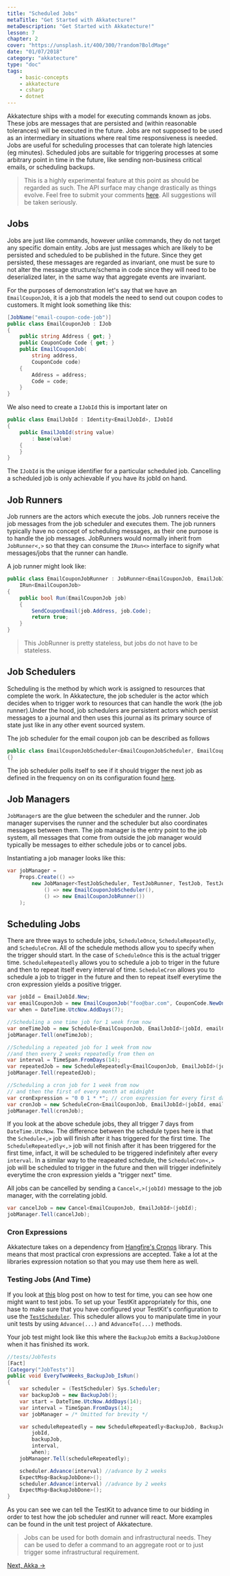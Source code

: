```yaml
---
title: "Scheduled Jobs"
metaTitle: "Get Started with Akkatecture!"
metaDescription: "Get Started with Akkatecture!"
lesson: 7
chapter: 2
cover: "https://unsplash.it/400/300/?random?BoldMage"
date: "01/07/2018"
category: "akkatecture"
type: "doc"
tags:
    - basic-concepts
    - akkatecture
    - csharp
    - dotnet
---
```

Akkatecture ships with a model for executing commands known as jobs. These jobs are messages that are persisted and (within reasonable tolerances) will be executed in the future. Jobs are not supposed to be used as an intermediary in situations where real time responsiveness is needed. Jobs are useful for scheduling processes that can tolerate high latencies (eg minutes). Scheduled jobs are suitable for triggering processes at some arbitrary point in time in the future, like sending  non-business critical emails, or scheduling backups.

> This is a highly experimental feature at this point as should be regarded as such. The API surface may change drastically as things evolve. Feel free to submit your comments [here](https://github.com/AfterLutz/Akkatecture/issues/146). All suggestions will be taken seriously.

## Jobs
Jobs are just like commands, however unlike commands, they do not target any specific domain entity. Jobs are just messages which are likely to be persisted and scheduled to be published in the future. Since they get persisted, these messages are regarded as invariant, one must be sure to not alter the message structure/schema in code since they will need to be deserialized later, in the same way that aggregate events are invariant.

For the purposes of demonstration let's say that we have an `EmailCouponJob`, it is a job that models the need to send out coupon codes to customers. It might look something like this:
```csharp
[JobName("email-coupon-code-job")]
public class EmailCouponJob : IJob
{
    public string Address { get; }
    public CouponCode Code { get; }
    public EmailCouponJob(
        string address,
        CouponCode code)
    {
        Address = address;
        Code = code;
    }
}
```

We also need to create a `IJobId` this is important later on

```csharp
public class EmailJobId : Identity<EmailJobId>, IJobId
{
    public EmailJobId(string value)
        : base(value)
    {
    }
}
```

The `IJobId` is the unique identifier for a particular scheduled job. Cancelling a scheduled job is only achievable if you have its jobId on hand.

## Job Runners
Job runners are the actors which execute the jobs. Job runners receive the job messages from the job scheduler and executes them. The job runners typically have no concept of scheduling messages, as their one purpose is to handle the job messages. JobRunners would normally inherit from `JobRunner<,>` so that they can consume the `IRun<>` interface to signify what messages/jobs that the runner can handle.

A job runner might look like:
```csharp
public class EmailCouponJobRunner : JobRunner<EmailCouponJob, EmailJobId>,
    IRun<EmailCouponJob>
{
    public bool Run(EmailCouponJob job)
    {
        SendCouponEmail(job.Address, job.Code);
        return true;
    }
}
```

> This JobRunner is pretty stateless, but jobs do not have to be stateless.

## Job Schedulers
Scheduling is the method by which work is assigned to resources that complete the work. In Akkatecture, the job scheduler is the actor which decides when to trigger work to resources that can handle the work (the job runner).Under the hood, job schedulers are persistent actors which persist messages to a journal and then uses this journal as its primary source of state just like in any other event sourced system.

The job scheduler for the email coupon job can be described as follows

```csharp
public class EmailCouponJobScheduler<EmailCouponJobScheduler, EmailCouponJob, EmailJobId>
{}
```

The job scheduler polls itself to see if it should trigger the next job as defined in the frequency on on its configuration found [here](https://github.com/AfterLutz/Akkatecture/blob/0a7c4d8b4d14f982ccbe78239849d4d0747079ff/src/Akkatecture/Configuration/reference.conf#L118).

## Job Managers
`JobManager`s are the glue between the scheduler and the runner. Job manager supervises the runner and the scheduler but also coordinates messages between them. The job manager is the entry point to the job system, all messages that come from outside the job manager would typically be messages to either schedule jobs or to cancel jobs.

Instantiating a job manager looks like this:
```csharp
var jobManager =
    Props.Create(() =>
        new JobManager<TestJobScheduler, TestJobRunner, TestJob, TestJobId>(
            () => new EmailCouponJobScheduler(),
            () => new EmailCouponJobRunner())
    );
```

## Scheduling Jobs
There are three ways to schedule jobs, `ScheduleOnce`, `ScheduleRepeatedly`, and `ScheduleCron`. All of the schedule methods allow you to specify when the trigger should start. In the case of `ScheduleOnce` this is the actual trigger time. `ScheduleRepeatedly` allows you to schedule a job to triger in the future and then to repeat itself every interval of time. `ScheduleCron` allows you to schedule a job to trigger in the future and then to repeat itself everytime the cron expression yields a positive trigger.


```csharp
var jobId = EmailJobId.New;
var emailCouponJob = new EmailCouponJob("foo@bar.com", CouponCode.NewOneTimeCoupon);
var when = DateTime.UtcNow.AddDays(7);

//Scheduling a one time job for 1 week from now
var oneTimeJob = new Schedule<EmailCouponJob, EmailJobId>(jobId, emailCouponJob, when);
jobManager.Tell(oneTimeJob);

//Scheduling a repeated job for 1 week from now
//and then every 2 weeks repeatedly from then on
var interval = TimeSpan.FromDays(14);
var repeatedJob = new ScheduleRepeatedly<EmailCouponJob, EmailJobId>(jobId, emailCouponJob, interval, when);
jobManager.Tell(repeatedJob);

//Scheduling a cron job for 1 week from now
// and then the first of every month at midnight
var cronExpression = "0 0 1 * *"; // cron expression for every first day of the month at midnight
var cronJob = new ScheduleCron<EmailCouponJob, EmailJobId>(jobId, emailCouponJob, cronExpression, when);
jobManager.Tell(cronJob);
```

If you look at the above schedule jobs, they all trigger 7 days from `DateTime.UtcNow`. The difference between the schedule types here is that the `Schedule<,>` job will finish after it has triggered for the first time. The `ScheduleRepeatedly<,>` job will not finish after it has been triggered for the first time, infact, it will be scheduled to be triggered indefinitely after every `interval`. In a similar way to the reapeated schedule, the `ScheduleCron<,>` job will be scheduled to trigger in the future and then will trigger indefinitely everytime the cron expression yields a "trigger next" time.

All jobs can be cancelled by sending a `Cancel<,>(jobId)` message to the job manager, with the correlating jobId.

```csharp
var cancelJob = new Cancel<EmailCouponJob, EmailJobId>(jobId);
jobManager.Tell(cancelJob);
```

### Cron Expressions
Akkatecture takes on a dependency from [Hangfire's Cronos](https://github.com/HangfireIO/Cronos) library. This means that most practical cron expressions are accepted. Take a lot at the libraries expression notation so that you may use them here as well.

### Testing Jobs (And Time)
If you look at [this](https://petabridge.com/blog/how-to-unit-test-akkadotnet-actors-akka-testkit/) blog post on how to test for time, you can see how one might want to test jobs. To set up your TestKit appropriately for this, one hase to make sure that you have configured your TestKit's configuration to use the [`TestScheduler`](http://api.getakka.net/docs/stable/html/64701727.htm). This scheduler allows you to manipulate time in your unit tests by using `Advance(...)` and `AdvanceTo(...)` methods.

Your job test might look like this where the `BackupJob` emits a `BackupJobDone` when it has finished its work.

```csharp
//tests/JobTests
[Fact]
[Category("JobTests")]
public void EveryTwoWeeks_BackupJob_IsRun()
{
    var scheduler = (TestScheduler) Sys.Scheduler;
    var backupJob = new BackupJob();
    var start = DateTime.UtcNow.AddDays(14);
    var interval = TimeSpan.FromDays(14);
    var jobManager = /* Omitted for brevity */

    var scheduleRepeatedly = new ScheduleRepeatedly<BackupJob, BackupJobId>(
        jobId,
        backupJob,
        interval,
        when);
    jobManager.Tell(scheduleRepeatedly);

    scheduler.Advance(interval) //advance by 2 weeks
    ExpectMsg<BackupJobDone>();
    scheduler.Advance(interval) //advance by 2 weeks
    ExpectMsg<BackupJobDone>();
}
```

As you can see we can tell the TestKit to advance time to our bidding in order to test how the job scheduler and runner will react. More examples can be found in the unit test project of Akkatecture.

> Jobs can be used for both domain and infrastructural needs. They can be used to defer a command to an aggregate root or to just trigger some infrastructural requirement.

[Next, Akka →](/docs/akka)

